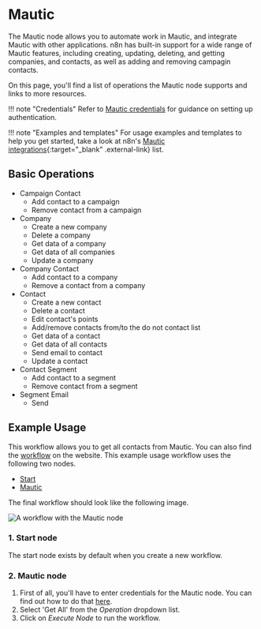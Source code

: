 # Mautic

The Mautic node allows you to automate work in Mautic, and integrate Mautic with other applications. n8n has built-in support for a wide range of Mautic features, including creating, updating, deleting, and getting companies, and contacts, as well as adding and removing campagin contacts. 

On this page, you'll find a list of operations the Mautic node supports and links to more resources.

!!! note "Credentials"
    Refer to [Mautic credentials](/integrations/builtin/credentials/mautic/) for guidance on setting up authentication. 

!!! note "Examples and templates"
    For usage examples and templates to help you get started, take a look at n8n's [Mautic integrations](https://n8n.io/integrations/mautic/){:target="_blank" .external-link} list.


## Basic Operations

* Campaign Contact
    * Add contact to a campaign
    * Remove contact from a campaign
* Company
    * Create a new company
    * Delete a company
    * Get data of a company
    * Get data of all companies
    * Update a company
* Company Contact
    * Add contact to a company
    * Remove a contact from a company
* Contact
    * Create a new contact
    * Delete a contact
    * Edit contact's points
    * Add/remove contacts from/to the do not contact list
    * Get data of a contact
    * Get data of all contacts
    * Send email to contact
    * Update a contact
* Contact Segment
    * Add contact to a segment
    * Remove contact from a segment
* Segment Email
    * Send

## Example Usage

This workflow allows you to get all contacts from Mautic. You can also find the [workflow](https://n8n.io/workflows/549) on the website. This example usage workflow uses the following two nodes.

- [Start](/integrations/builtin/core-nodes/n8n-nodes-base.start/)
- [Mautic]()

The final workflow should look like the following image.

![A workflow with the Mautic node](/_images/integrations/builtin/app-nodes/mautic/workflow.png)

### 1. Start node

The start node exists by default when you create a new workflow.

### 2. Mautic node

1. First of all, you'll have to enter credentials for the Mautic node. You can find out how to do that [here](/integrations/builtin/credentials/mautic/).
2. Select 'Get All' from the *Operation* dropdown list.
3. Click on *Execute Node* to run the workflow.




